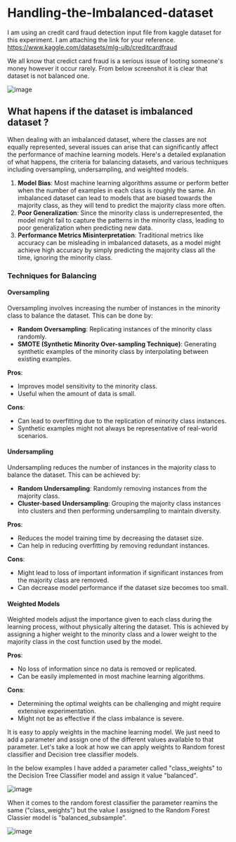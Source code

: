 # Handling-the-Imbalanced-dataset

I am using an credit card fraud detection input file from kaggle dataset for this experiment. I am attaching the link for your reference.
https://www.kaggle.com/datasets/mlg-ulb/creditcardfraud

We all know that credict card fraud is a serious issue of looting someone's money however it occur rarely. From below screenshot it is clear that dataset is not balanced one.

![image](https://github.com/nmanuvenugopal/Handling-the-Imbalanced-dataset/assets/99719105/2bf81862-a983-4223-a8d1-3734bb13b50c)

 ## What hapens if the dataset is imbalanced dataset ?
When dealing with an imbalanced dataset, where the classes are not equally represented, several issues can arise that can significantly affect the performance of machine learning models. Here's a detailed explanation of what happens, the criteria for balancing datasets, and various techniques including oversampling, undersampling, and weighted models.

1. **Model Bias**: Most machine learning algorithms assume or perform better when the number of examples in each class is roughly the same. An imbalanced dataset can lead to models that are biased towards the majority class, as they will tend to predict the majority class more often.
2. **Poor Generalization**: Since the minority class is underrepresented, the model might fail to capture the patterns in the minority class, leading to poor generalization when predicting new data.
3. **Performance Metrics Misinterpretation**: Traditional metrics like accuracy can be misleading in imbalanced datasets, as a model might achieve high accuracy by simply predicting the majority class all the time, ignoring the minority class.

### Techniques for Balancing

#### Oversampling
Oversampling involves increasing the number of instances in the minority class to balance the dataset. This can be done by:
- **Random Oversampling**: Replicating instances of the minority class randomly.
- **SMOTE (Synthetic Minority Over-sampling Technique)**: Generating synthetic examples of the minority class by interpolating between existing examples.

**Pros**:
- Improves model sensitivity to the minority class.
- Useful when the amount of data is small.

**Cons**:
- Can lead to overfitting due to the replication of minority class instances.
- Synthetic examples might not always be representative of real-world scenarios.

#### Undersampling
Undersampling reduces the number of instances in the majority class to balance the dataset. This can be achieved by:
- **Random Undersampling**: Randomly removing instances from the majority class.
- **Cluster-based Undersampling**: Grouping the majority class instances into clusters and then performing undersampling to maintain diversity.

**Pros**:
- Reduces the model training time by decreasing the dataset size.
- Can help in reducing overfitting by removing redundant instances.

**Cons**:
- Might lead to loss of important information if significant instances from the majority class are removed.
- Can decrease model performance if the dataset size becomes too small.

#### Weighted Models
Weighted models adjust the importance given to each class during the learning process, without physically altering the dataset. This is achieved by assigning a higher weight to the minority class and a lower weight to the majority class in the cost function used by the model.

**Pros**:
- No loss of information since no data is removed or replicated.
- Can be easily implemented in most machine learning algorithms.

**Cons**:
- Determining the optimal weights can be challenging and might require extensive experimentation.
- Might not be as effective if the class imbalance is severe.

It is easy to apply weights in the machine learning model. We just need to add a parameter and assign one of the different values available to that parameter. Let's take a look at how we can apply weights to Random forest classifier and Decision tree classifier models.

In the below examples I have added a parameter called "class_weights" to the Decision Tree Classifier model and assign it value "balanced".

![image](https://github.com/nmanuvenugopal/Handling-the-Imbalanced-dataset/assets/99719105/5d113ba6-5b72-48d9-894d-75bd87368267)

When it comes to the random forest classifier the parameter reamins the same ("class_weights") but the value I assigned to the Random Forest Classier model is "balanced_subsample".

![image](https://github.com/nmanuvenugopal/Handling-the-Imbalanced-dataset/assets/99719105/a395aeb8-8a7e-4515-a64e-3309b1ef21f9)




